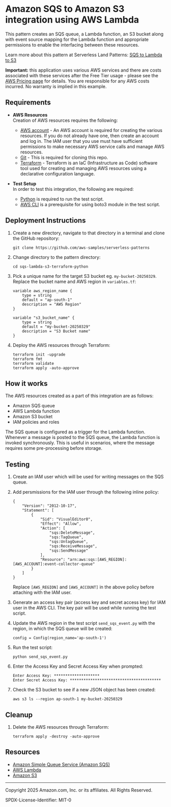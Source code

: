 # Amazon SQS to Amazon S3 integration using AWS Lambda

This pattern creates an SQS queue, a Lambda function, an S3 bucket along with event source mapping for the Lambda function and appropriate permissions to enable the interfacing between these resources.

Learn more about this pattern at Serverless Land Patterns: [SQS to Lambda to S3](https://serverlessland.com/patterns/sqs-lambda-s3)

**Important:** this application uses various AWS services and there are costs associated with these services after the Free Tier usage - please see the [AWS Pricing page](https://aws.amazon.com/pricing/) for details. You are responsible for any AWS costs incurred. No warranty is implied in this example.

## Requirements

* **AWS Resources**<br>
    Creation of AWS resources requires the following:
    * [AWS account](https://portal.aws.amazon.com/gp/aws/developer/registration/index.html) - An AWS account is required for creating the various resources. If you do not already have one, then create an account and log in. The IAM user that you use must have sufficient permissions to make necessary AWS service calls and manage AWS resources.
    * [Git](https://git-scm.com/book/en/v2/Getting-Started-Installing-Git) - This is required for cloning this repo.
    * [Terraform](https://learn.hashicorp.com/tutorials/terraform/install-cli?in=terraform/aws-get-started) - Terraform is an IaC (Infrastructure as Code) software tool used for creating and managing AWS resources using a declarative configuration language.

* **Test Setup**<br>
    In order to test this integration, the following are required:
    * [Python](https://wiki.python.org/moin/BeginnersGuide/Download) is required to run the test script.
    * [AWS CLI](https://docs.aws.amazon.com/cli/latest/userguide/cli-chap-getting-started.html) is a prerequisite for using boto3 module in the test script.

## Deployment Instructions

1. Create a new directory, navigate to that directory in a terminal and clone the GitHub repository:
    ``` 
    git clone https://github.com/aws-samples/serverless-patterns
    ```
1. Change directory to the pattern directory:
    ```
    cd sqs-lambda-s3-terraform-python
    ```

1. Pick a unique name for the target S3 bucket eg. `my-bucket-20250329`. Replace the bucket name and AWS region in `variables.tf`:

    ```
    variable aws_region_name {
        type = string
        default = "ap-south-1"
        description = "AWS Region"
    }

    variable "s3_bucket_name" {
        type = string
        default = "my-bucket-20250329"
        description = "S3 Bucket name"
    }
    ```

1. Deploy the AWS resources through Terraform:
    
    ```
    terraform init -upgrade
    terraform fmt
    terraform validate
    terraform apply -auto-approve
    ```

## How it works

The AWS resources created as a part of this integration are as follows:

* Amazon SQS queue
* AWS Lambda function
* Amazon S3 bucket
* IAM policies and roles

The SQS queue is configured as a trigger for the Lambda function. Whenever a message is posted to the SQS queue, the Lambda function is invoked synchronously. This is useful in scenarios, where the message requires some pre-processing before storage.

## Testing

1. Create an IAM user which will be used for writing messages on the SQS queue.

2. Add persmissions for the IAM user through the following inline policy:
    
    ```
    {
        "Version": "2012-10-17",
        "Statement": [
            {
                "Sid": "VisualEditor0",
                "Effect": "Allow",
                "Action": [
                    "sqs:DeleteMessage",
                    "sqs:TagQueue",
                    "sqs:UntagQueue",
                    "sqs:ReceiveMessage",
                    "sqs:SendMessage"
                ],
                "Resource": "arn:aws:sqs:[AWS_REGION]:[AWS_ACCOUNT]:event-collector-queue"
            }
        ]
    }
    ```
    Replace `[AWS_REGION]` and `[AWS_ACCOUNT]` in the above policy before attaching with the IAM user.

1. Generate an access key pair (access key and secret access key) for IAM user in the AWS CLI. The key pair will be used while running the test script.

1. Update the AWS region in the test script `send_sqs_event.py` with the region, in which the SQS queue will be created:
    
    ```
    config = Config(region_name='ap-south-1')
    ```

1. Run the test script:
    
    ```
    python send_sqs_event.py
    ```

1. Enter the Access Key and Secret Access Key when prompted:

    ```
    Enter Access Key: ********************
    Enter Secret Access Key: ****************************************
    ```

1. Check the S3 bucket to see if a new JSON object has been created:

    ```
    aws s3 ls --region ap-south-1 my-bucket-20250329
    ```

## Cleanup
 
1. Delete the AWS resources through Terraform:

    ```
    terraform apply -destroy -auto-approve
    ```

## Resources

* [Amazon Simple Queue Service (Amazon SQS)](https://docs.aws.amazon.com/AWSSimpleQueueService/latest/SQSDeveloperGuide/welcome.html)
* [AWS Lambda](https://docs.aws.amazon.com/lambda/latest/dg/welcome.html)
* [Amazon S3](https://docs.aws.amazon.com/AmazonS3/latest/userguide/Welcome.html)

----
Copyright 2025 Amazon.com, Inc. or its affiliates. All Rights Reserved.

SPDX-License-Identifier: MIT-0
